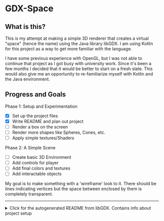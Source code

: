 
# GDX-Space

## What is this?
This is my attempt at making a simple 3D renderer that creates a virtual "space" (hence the name)
using the Java library libGDX. I am using Kotlin for this project as a way to get more familiar with
the language.

I have some previous experience with OpenGL, but I was not able to continue that project as I got busy with
university work. Since it's been a few months I decided that it would be better to start on a fresh slate.
This would also give me an opportunity to re-familiarize myself with Kotlin and the Java environment.
## Progress and Goals
Phase 1: Setup and Experimentation
- [x] Set up the project files
- [x] Write README and plan out project
- [ ] Render a box on the screen
- [ ] Render more shapes like Spheres, Cones, etc.
- [ ] Apply simple textures/Shaders

Phase 2: A Simple Scene
- [ ] Create basic 3D Environment
- [ ] Add controls for player
- [ ] Add final colors and textures
- [ ] Add interactable objects

My goal is to make something with a 'wireframe' look to it. There should be lines indicating vertices but the space
between enclosed by them is completely transparent.

---
<details>
<summary>Click for the autogenerated README from libGDX. Contains info 
about project setup</summary>

# GDX-Space

A [libGDX](https://libgdx.com/) project generated with [gdx-liftoff](https://github.com/libgdx/gdx-liftoff).

This project was generated with a template including simple application launchers and an empty `ApplicationListener` implementation.

## Platforms

- `core`: Main module with the application logic shared by all platforms.
- `lwjgl3`: Primary desktop platform using LWJGL3; was called 'desktop' in older docs.

## Gradle

This project uses [Gradle](https://gradle.org/) to manage dependencies.
The Gradle wrapper was included, so you can run Gradle tasks using `gradlew.bat` or `./gradlew` commands.
Useful Gradle tasks and flags:

- `--continue`: when using this flag, errors will not stop the tasks from running.
- `--daemon`: thanks to this flag, Gradle daemon will be used to run chosen tasks.
- `--offline`: when using this flag, cached dependency archives will be used.
- `--refresh-dependencies`: this flag forces validation of all dependencies. Useful for snapshot versions.
- `build`: builds sources and archives of every project.
- `cleanEclipse`: removes Eclipse project data.
- `cleanIdea`: removes IntelliJ project data.
- `clean`: removes `build` folders, which store compiled classes and built archives.
- `eclipse`: generates Eclipse project data.
- `idea`: generates IntelliJ project data.
- `lwjgl3:jar`: builds application's runnable jar, which can be found at `lwjgl3/build/libs`.
- `lwjgl3:run`: starts the application.
- `test`: runs unit tests (if any).

Note that most tasks that are not specific to a single project can be run with `name:` prefix, where the `name` should be replaced with the ID of a specific project.
For example, `core:clean` removes `build` folder only from the `core` project.
</details>
